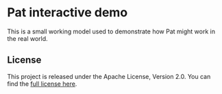 # Pat interactive demo

This is a small working model used to demonstrate how Pat might work in the
real world.

## License

This project is released under the Apache License, Version 2.0. You can find
the [full license here](./LICENSE).

